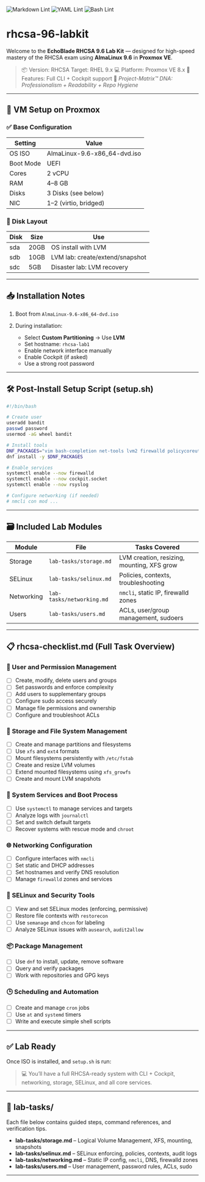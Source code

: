 ![Markdown Lint](https://github.com/autotim/rhcsa-96-labkit/actions/workflows/validate-md.yml/badge.svg)
![YAML Lint](https://github.com/autotim/rhcsa-96-labkit/actions/workflows/validate-yaml.yml/badge.svg)
![Bash Lint](https://github.com/autotim/rhcsa-96-labkit/actions/workflows/validate-bash.yml/badge.svg)

# rhcsa-96-labkit

Welcome to the **EchoBlade RHCSA 9.6 Lab Kit** — designed for high-speed mastery of the RHCSA exam using **AlmaLinux 9.6** in **Proxmox VE**.

> 📦 Version: RHCSA Target: RHEL 9.x
> 💻 Platform: Proxmox VE 8.x
> 🧰 Features: Full CLI + Cockpit support
> 🧬 *Project-Matrix™ DNA: Professionalism + Readability + Repo Hygiene*

---

## 🔧 VM Setup on Proxmox

### ✅ Base Configuration

| Setting   | Value                         |
| --------- | ----------------------------- |
| OS ISO    | AlmaLinux-9.6-x86\_64-dvd.iso |
| Boot Mode | UEFI                          |
| Cores     | 2 vCPU                        |
| RAM       | 4–8 GB                        |
| Disks     | 3 Disks (see below)           |
| NIC       | 1–2 (virtio, bridged)         |

### 💽 Disk Layout

| Disk | Size | Use                             |
| ---- | ---- | ------------------------------- |
| sda  | 20GB | OS install with LVM             |
| sdb  | 10GB | LVM lab: create/extend/snapshot |
| sdc  | 5GB  | Disaster lab: LVM recovery      |

---

## 📥 Installation Notes

1. Boot from `AlmaLinux-9.6-x86_64-dvd.iso`
2. During installation:

   * Select **Custom Partitioning** → Use **LVM**
   * Set hostname: `rhcsa-lab1`
   * Enable network interface manually
   * Enable Cockpit (if asked)
   * Use a strong root password

---

## 🛠️ Post-Install Setup Script (setup.sh)

```bash
#!/bin/bash

# Create user
useradd bandit
passwd password
usermod -aG wheel bandit

# Install tools
DNF_PACKAGES="vim bash-completion net-tools lvm2 firewalld policycoreutils setroubleshoot rsyslog cockpit"
dnf install -y $DNF_PACKAGES

# Enable services
systemctl enable --now firewalld
systemctl enable --now cockpit.socket
systemctl enable --now rsyslog

# Configure networking (if needed)
# nmcli con mod ...
```

---

## 🗃️ Included Lab Modules

| Module     | File                      | Tasks Covered                              |
| ---------- | ------------------------- | ------------------------------------------ |
| Storage    | `lab-tasks/storage.md`    | LVM creation, resizing, mounting, XFS grow |
| SELinux    | `lab-tasks/selinux.md`    | Policies, contexts, troubleshooting        |
| Networking | `lab-tasks/networking.md` | `nmcli`, static IP, firewalld zones        |
| Users      | `lab-tasks/users.md`      | ACLs, user/group management, sudoers       |

---

## 📋 rhcsa-checklist.md (Full Task Overview)

### 🔐 User and Permission Management

* [ ] Create, modify, delete users and groups
* [ ] Set passwords and enforce complexity
* [ ] Add users to supplementary groups
* [ ] Configure sudo access securely
* [ ] Manage file permissions and ownership
* [ ] Configure and troubleshoot ACLs

### 🧱 Storage and File System Management

* [ ] Create and manage partitions and filesystems
* [ ] Use `xfs` and `ext4` formats
* [ ] Mount filesystems persistently with `/etc/fstab`
* [ ] Create and resize LVM volumes
* [ ] Extend mounted filesystems using `xfs_growfs`
* [ ] Create and mount LVM snapshots

### 🔧 System Services and Boot Process

* [ ] Use `systemctl` to manage services and targets
* [ ] Analyze logs with `journalctl`
* [ ] Set and switch default targets
* [ ] Recover systems with rescue mode and `chroot`

### 🌐 Networking Configuration

* [ ] Configure interfaces with `nmcli`
* [ ] Set static and DHCP addresses
* [ ] Set hostnames and verify DNS resolution
* [ ] Manage `firewalld` zones and services

### 🔐 SELinux and Security Tools

* [ ] View and set SELinux modes (enforcing, permissive)
* [ ] Restore file contexts with `restorecon`
* [ ] Use `semanage` and `chcon` for labeling
* [ ] Analyze SELinux issues with `ausearch`, `audit2allow`

### 📦 Package Management

* [ ] Use `dnf` to install, update, remove software
* [ ] Query and verify packages
* [ ] Work with repositories and GPG keys

### 🕒 Scheduling and Automation

* [ ] Create and manage `cron` jobs
* [ ] Use `at` and `systemd` timers
* [ ] Write and execute simple shell scripts

---

## ✅ Lab Ready

Once ISO is installed, and `setup.sh` is run:

> 💻 You’ll have a full RHCSA-ready system with CLI + Cockpit, networking, storage, SELinux, and all core services.

---

## 📂 lab-tasks/

Each file below contains guided steps, command references, and verification tips.

* **lab-tasks/storage.md** – Logical Volume Management, XFS, mounting, snapshots
* **lab-tasks/selinux.md** – SELinux enforcing, policies, contexts, audit logs
* **lab-tasks/networking.md** – Static IP config, `nmcli`, DNS, firewalld zones
* **lab-tasks/users.md** – User management, password rules, ACLs, sudo

---


